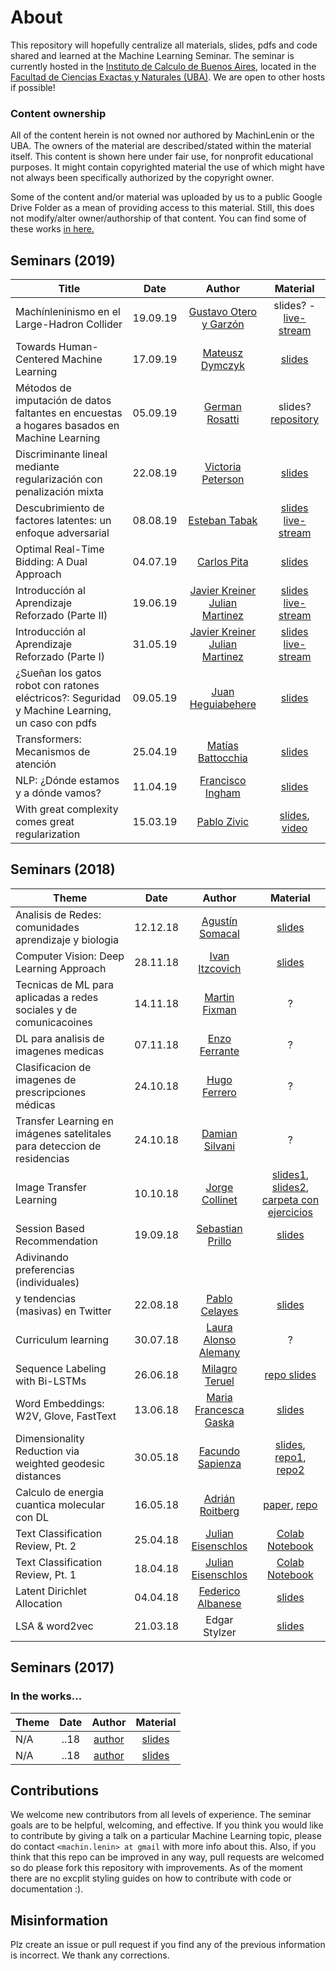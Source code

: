 # About

This repository will hopefully centralize all materials, slides, pdfs and code shared and learned at the Machine Learning Seminar. The seminar is currently hosted in the [Instituto de Calculo de Buenos Aires](www.ic.fcen.uba.ar), located in the [Facultad de Ciencias Exactas y Naturales (UBA)](https://exactas.uba.ar/). We are open to other hosts if possible!


### Content ownership 

All of the content herein is not owned nor authored by MachinLenin or the UBA. The owners of the material are described/stated within the material itself. This content is shown here under fair use, for nonprofit educational purposes. It might contain copyrighted material the use of which might have not always been specifically authorized by the copyright owner.


Some of the content and/or material was uploaded by us to a public Google Drive Folder as a mean of providing access to this material. Still, this does not modify/alter owner/authorship of that content.
You can find some of these works [in here.](https://drive.google.com/drive/folders/1vg-sN1jVUC58D7_MzsBTSzcaqfHsi4bH?usp=sharing
)


## Seminars (2019)

| Title         | Date          | Author | Material | 
| ------------- |:-------------:| :----: | :------: |
| Machínleninismo en el Large-Hadron Collider | 19.09.19 | [Gustavo Otero y Garzón](https://www.df.uba.ar/es/investigadores1/investigadores-y-becarios/miembro/42-Gustavo_Javier_Otero_Y_Garzon) | slides? - [live-stream](https://youtu.be/yFk-Jd5xftI) |
| Towards Human-Centered Machine Learning | 17.09.19 | [Mateusz Dymczyk](https://github.com/mdymczyk) | [slides](https://drive.google.com/file/d/1dYlOk_55CT0QNmgetGXFbE7k0Shr12dp/view?usp=sharing) |
| Métodos de imputación de datos faltantes en encuestas a hogares basados en Machine Learning | 05.09.19 | [German Rosatti](https://gefero.github.io/) | slides? [repository](https://github.com/gefero/ML_imputation) |
| Discriminante lineal mediante regularización con penalización mixta | 22.08.19 | [Victoria Peterson](https://www.researchgate.net/profile/Victoria_Peterson2) | [slides](https://drive.google.com/open?id=1iWgg9IS3rn7SYmRhQyAo32_gRIBWBLLx) |
| Descubrimiento de factores latentes: un enfoque adversarial | 08.08.19 | [Esteban Tabak](https://math.nyu.edu/people/profiles/TABAK_Esteban.html) | [slides](https://drive.google.com/open?id=1Z0Uovb6lkRytchZOpNm5W-UcxR62RQIA) [live-stream](youtube.com/watch?v=W8AT5CIFFeE) |
| Optimal Real-Time Bidding: A Dual Approach | 04.07.19 | [Carlos Pita](https://github.com/memeplex) | [slides](https://drive.google.com/file/d/15QDuS3h1I2E77rGYWG5JGEWAZONHyU6w/view) |
| Introducción al Aprendizaje Reforzado (Parte II) | 19.06.19 | [Javier Kreiner](https://www.linkedin.com/in/javierkreiner/) [Julian Martinez](http://mate.dm.uba.ar/~jmartine/) | [slides](https://drive.google.com/open?id=1NOxS7FdFKAUDE6kSI4smsuS7pp0_1KQq) [live-stream](https://youtu.be/N7UueSdZJaQ) |
| Introducción al Aprendizaje Reforzado (Parte I) | 31.05.19 | [Javier Kreiner](https://www.linkedin.com/in/javierkreiner/) [Julian Martinez](http://mate.dm.uba.ar/~jmartine/) | [slides](https://docs.google.com/presentation/d/1cHXIMImB6oqQ28CO50AyxPGaSiNFoh2CSdmD5DsuxOM/edit?usp=sharing) [live-stream](https://youtu.be/nio4AsWq7ic) |
|¿Sueñan los gatos robot con ratones eléctricos?: Seguridad y Machine Learning, un caso con pdfs | 09.05.19 | [Juan Heguiabehere](http://web.fi.uba.ar/~jheguiabehere/) | [slides](https://docs.google.com/presentation/d/1uFhIFqFjMpxkEK3Hed0u2qY5RLeU1M6MorIhSM2cdh0)
| Transformers: Mecanismos de atención | 25.04.19 | [Matías Battocchia](https://github.com/matiasbattocchia) | [slides](https://docs.google.com/presentation/d/1CbSZdpIWn_GEv3xblm7MjMK6CAny79t0ntNWhLeg9Sk/edit#slide=id.p) |
| NLP: ¿Dónde estamos y a dónde vamos? | 11.04.19 | [Francisco Ingham](https://github.com/fpingham) | [slides](https://docs.google.com/presentation/d/1K_mD9Q8hixOKnLDSa-Regp6FH9zc5DRiwvSk7I3qMP0/edit?usp=sharing) | 
| With great complexity comes great regularization | 15.03.19 | [Pablo Zivic](https://ar.linkedin.com/in/pablozivic) | [slides](https://docs.google.com/presentation/d/1Ay7kHpbeZH2jJKeMzyJnLSa4g4-Yep0-v-OiNcTX268/edit#slide=id.g4eaa901bc1_0_734), [video](https://youtu.be/vvCbPrqXDTQ) | 

## Seminars (2018)

| Theme         | Date          | Author | Material | 
| ------------- |:-------------:| :----: | :------: |
| Analisis de Redes: comunidades aprendizaje y biologia | 12.12.18 | [Agustín Somacal](https://ar.linkedin.com/in/agustin-somacal-737b85a2) | [slides](https://slack-files.com/T6ZK5LS3E-FETKX5ETS-3fd138172a) | 
| Computer Vision: Deep Learning Approach | 28.11.18 | [Ivan Itzcovich](https://github.com/iitzco) | [slides](https://slack-files.com/T6ZK5LS3E-FEH8BQNK0-cac770d0a5) | 
| Tecnicas de ML para aplicadas a redes sociales y de comunicacoines | 14.11.18 | [Martin Fixman](https://github.com/Fixman) | ? | 
| DL para analisis de imagenes medicas | 07.11.18 | [Enzo Ferrante](https://eferrante.github.io/) | ? | 
| Clasificacion de imagenes de prescripciones médicas | 24.10.18 | [Hugo Ferrero](https://www.linkedin.com/in/hugo-ferrero-314315143/) | ? | 
| Transfer Learning en imágenes satelitales para deteccion de residencias | 24.10.18 | [Damian Silvani](https://github.com/munshkr) | ? | 
| Image Transfer Learning | 10.10.18 | [Jorge Collinet](https://github.com/jorgeCollinet) | [slides1](https://drive.google.com/open?id=1YgkKy6q8QaBXb2liRhoToq-OVCW1k7zcrQ5ZdpZC2pY), [slides2](https://drive.google.com/open?id=1JNvThRIVZxIUK11FRFhlb-lIR1tVNZt0), [carpeta con ejercicios](https://drive.google.com/open?id=1sFMyMRvmGFkTu_6VGFITY3dplxGxlyjU)  | 
| Session Based Recommendation | 19.09.18 | [Sebastian Prillo](https://github.com/sprillo) | [slides](http://nbviewer.jupyter.org/format/slides/github/sprillo/slides/blob/master/Session_Based_Recommendation/Session_Based_Recommendation.ipynb#/) | 
| Adivinando preferencias (individuales)
y tendencias (masivas) en Twitter | 22.08.18 | [Pablo Celayes](https://github.com/pablocelayes) | [slides](http://nbviewer.jupyter.org/format/slides/github/pablocelayes/sna_classifier/blob/arreglando/slidesmachinlenin/slides.ipynb#/) | 
| Curriculum learning | 30.07.18 | [Laura Alonso Alemany](https://www.cs.famaf.unc.edu.ar/~laura/) | ? | 
| Sequence Labeling with Bi-LSTMs | 26.06.18 | [Milagro Teruel](https://github.com/mit0110) | [repo slides](https://github.com/mit0110/simpleSequenceClassification) | 
| Word Embeddings: W2V, Glove, FastText | 13.06.18 | [Maria Francesca Gaska]() | [slides](https://slack-files.com/T6ZK5LS3E-FB9V62MUL-b22c7c3503)| 
| Dimensionality Reduction via weighted geodesic distances | 30.05.18 | [Facundo Sapienza](https://github.com/facusapienza21) | [slides](https://slack-files.com/T6ZK5LS3E-FAYLEMQ76-28df885038), [repo1](https://github.com/facusapienza21/d-distance), [repo2](https://github.com/facusapienza21/dimensionality-reduction) | 
| Calculo de energia cuantica molecular con DL | 16.05.18 | [Adrián Roitberg](https://roitberg.chem.ufl.edu/) | [paper](https://arxiv.org/abs/1610.08935), [repo](https://github.com/isayev/ASE_ANI) | 
| Text Classification Review, Pt. 2 | 25.04.18 | [Julian Eisenschlos](https://github.com/eisenjulian) | [Colab Notebook](https://colab.research.google.com/drive/1mkYmLH8NHoB3f-EIkp7l6rUPFrfyxdcf) | 
| Text Classification Review, Pt. 1 | 18.04.18 | [Julian Eisenschlos](https://github.com/eisenjulian) | [Colab Notebook](https://colab.research.google.com/drive/1mkYmLH8NHoB3f-EIkp7l6rUPFrfyxdcf) | 
| Latent Dirichlet Allocation | 04.04.18 | [Federico Albanese](http://www.ic.fcen.uba.ar/en/institution/staff/federico-albanese) | [slides](https://docs.google.com/presentation/d/????) | 
| LSA & word2vec | 21.03.18 | Edgar Stylzer | [slides](https://slack-files.com/T6ZK5LS3E-F9VD2GERM-3a7d6797fa) | 


## Seminars (2017)

### In the works...

| Theme         | Date          | Author | Material | 
| ------------- |:-------------:| :----: | :------: |
| N/A | ..18 | [author]() | [slides]() | 
| N/A | ..18 | [author]() | [slides]() | 


## Contributions

We welcome new contributors from all levels of experience. The seminar goals are to be helpful, welcoming, and effective. If you think you would like to contribute by giving a talk on a particular Machine Learning topic, please do contact `<machin.lenin> at gmail` with more info about this.
Also, if you think that this repo can be improved in any way, pull requests are welcomed so do please fork this repository with improvements. As of the moment there are no excplit styling guides on how to contribute with code or documentation :).

## Misinformation

Plz create an issue or pull request if you find any of the previous information is incorrect. We thank any corrections.
